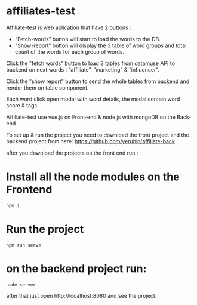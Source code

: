 # affiliates-test

Affiliate-test is web aplication that have 2 buttons :
- “Fetch-words” button will start to load the words to the DB.
- “Show-report” button will display the 3 table of word groups and total count of the words for each group of words.

Click the "fetch words" button to load 3 tables from datamuse API to backend on next words : “affiliate”, “marketing” & “influencer”.

Click the "show report" button to send the whole tables from backend and render them on table component.

Each word click open modal with word details, the modal contain word score & tags.

Affiliate-test use vue.js on Front-end & node.js with mongoDB on the Back-end

To set up & run the project you need to download the front project and the backend project from here: https://github.com/yeruhin/affiliate-back

after you download the projects on the front end run : 

# Install all the node modules on the Frontend 
```
npm i
```

# Run the project
```
npm run serve

```
# on the backend project run:

```
node server
```

after that just open http://localhost:8080 and see the project.
